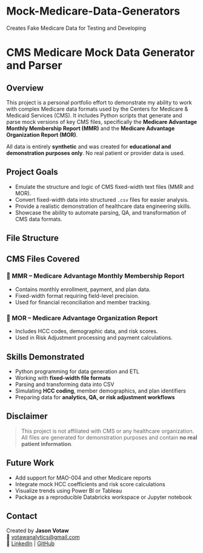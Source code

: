 # Mock-Medicare-Data-Generators
Creates Fake Medicare Data for Testing and Developing

# CMS Medicare Mock Data Generator and Parser

## Overview

This project is a personal portfolio effort to demonstrate my ability to work with complex Medicare data formats used by the Centers for Medicare & Medicaid Services (CMS). It includes Python scripts that generate and parse mock versions of key CMS files, specifically the **Medicare Advantage Monthly Membership Report (MMR)** and the **Medicare Advantage Organization Report (MOR)**.

All data is entirely **synthetic** and was created for **educational and demonstration purposes only**. No real patient or provider data is used.

## Project Goals

- Emulate the structure and logic of CMS fixed-width text files (MMR and MOR).
- Convert fixed-width data into structured `.csv` files for easier analysis.
- Provide a realistic demonstration of healthcare data engineering skills.
- Showcase the ability to automate parsing, QA, and transformation of CMS data formats.

## File Structure





## CMS Files Covered

### 🧾 MMR – Medicare Advantage Monthly Membership Report

- Contains monthly enrollment, payment, and plan data.
- Fixed-width format requiring field-level precision.
- Used for financial reconciliation and member tracking.

### 📄 MOR – Medicare Advantage Organization Report

- Includes HCC codes, demographic data, and risk scores.
- Used in Risk Adjustment processing and payment calculations.

## Skills Demonstrated

- Python programming for data generation and ETL
- Working with **fixed-width file formats**
- Parsing and transforming data into CSV
- Simulating **HCC coding**, member demographics, and plan identifiers
- Preparing data for **analytics, QA, or risk adjustment workflows**

## Disclaimer

> This project is not affiliated with CMS or any healthcare organization. All files are generated for demonstration purposes and contain **no real patient information**.

## Future Work

- Add support for MAO-004 and other Medicare reports
- Integrate mock HCC coefficients and risk score calculations
- Visualize trends using Power BI or Tableau
- Package as a reproducible Databricks workspace or Jupyter notebook

## Contact

Created by **Jason Votaw**  
📧 votawanalytics@gmail.com  
🔗 [LinkedIn](https://www.linkedin.com/in/jasonvotaw) | [GitHub](https://github.com/YOURUSERNAME)

